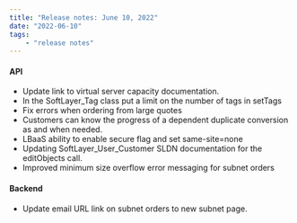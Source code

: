```yaml
---
title: "Release notes: June 10, 2022"
date: "2022-06-10"
tags:
    - "release notes"
---
```


#### API
- Update link to virtual server capacity documentation.
- In the SoftLayer_Tag class put a limit on the number of tags in setTags
- Fix errors when ordering from large quotes
- Customers can know the progress of a dependent duplicate conversion as and when needed.
- LBaaS ability to enable secure flag and set same-site=none
- Updating SoftLayer_User_Customer SLDN documentation for the editObjects call.
- Improved minimum size overflow error messaging for subnet orders

#### Backend
- Update email URL link on subnet orders to new subnet page.